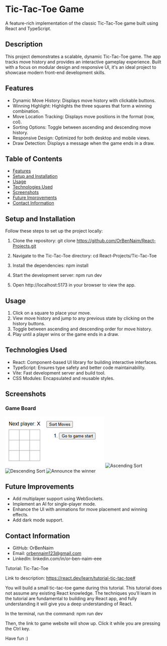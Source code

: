 # Tic-Tac-Toe Game
A feature-rich implementation of the classic Tic-Tac-Toe game built using React and TypeScript.

## Description
This project demonstrates a scalable, dynamic Tic-Tac-Toe game. The app tracks move history and provides an interactive gameplay experience. Built with a focus on modular design and responsive UI, it's an ideal project to showcase modern front-end development skills.

## Features
- Dynamic Move History: Displays move history with clickable buttons.
- Winning Highlight: Highlights the three squares that form a winning combination.
- Move Location Tracking: Displays move positions in the format (row, col).
- Sorting Options: Toggle between ascending and descending move history.
- Responsive Design: Optimized for both desktop and mobile views.
- Draw Detection: Displays a message when the game ends in a draw.

## Table of Contents
- [Features](#features)
- [Setup and Installation](#setup-and-installation)
- [Usage](#usage)
- [Technologies Used](#technologies-used)
- [Screenshots](#screenshots)
- [Future Improvements](#future-improvements) 
- [Contact Information](#contact-information)

## Setup and Installation
Follow these steps to set up the project locally:
1. Clone the repository: 
    git clone https://github.com/OrBenNaim/React-Projects.git

2. Navigate to the Tic-Tac-Toe directory:
    cd React-Projects/Tic-Tac-Toe

3. Install the dependencies:
    npm install

4. Start the development server:
    npm run dev

5. Open http://localhost:5173 in your browser to view the app.

## Usage
1. Click on a square to place your move.
2. View move history and jump to any previous state by clicking on the history buttons.
3. Toggle between ascending and descending order for move history.
4. Play until a player wins or the game ends in a draw.

## Technologies Used
- React: Component-based UI library for building interactive interfaces.
- TypeScript: Ensures type safety and better code maintainability.
- Vite: Fast development server and build tool.
- CSS Modules: Encapsulated and reusable styles.

## Screenshots
### Game Board
![Game Board](src/assets/screenShots/game-board.png)
![Ascending Sort](src/assets/screenShots/ascending-sort.png.png)
![Descending Sort](src/assets/screenShots/descending-sort.png.png)
![Announce the winner](src/assets/screenShots/winner.png.png)

## Future Improvements
- Add multiplayer support using WebSockets.
- Implement an AI for single-player mode.
- Enhance the UI with animations for move placement and winning effects.
- Add dark mode support.

## Contact Information
- GitHub: OrBenNaim
- Email: orbennaim123@gmail.com
- LinkedIn: linkedin.com/in/or-ben-naim-eee













Tutorial: Tic-Tac-Toe

Link to description: https://react.dev/learn/tutorial-tic-tac-toe#

You will build a small tic-tac-toe game during this tutorial. This tutorial does not assume any existing React knowledge. The techniques you’ll learn in the tutorial are fundamental to building any React app, and fully understanding it will give you a deep understanding of React.

In the terminal, run the command: 
npm run dev

Then, the link to game website will show up.
Click it while you are pressing the Ctrl key.

Have fun :)